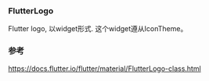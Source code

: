 ### FlutterLogo  
Flutter logo, 以widget形式. 这个widget遵从IconTheme。  

### 参考  
https://docs.flutter.io/flutter/material/FlutterLogo-class.html  
